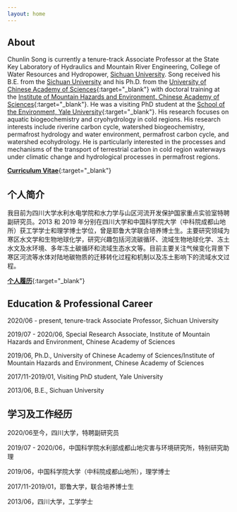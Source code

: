 ```yaml
---
layout: home
---
```


## About

Chunlin Song is currently a tenure-track Associate Professor at the State Key Laboratory of Hydraulics and Mountain River Engineering, College of Water Resources and Hydropower, [Sichuan University](http://en.scu.edu.cn/). Song received his B.E. from the [Sichuan University](http://en.scu.edu.cn/) and his Ph.D. from the [University of Chinese Academy of Sciences](http://english.ucas.ac.cn/){:target="_blank"} with doctoral training at the [Institute of Mountain Hazards and Environment, Chinese Academy of Sciences](http://english.imde.cas.cn/){:target="_blank"}. He was a visiting PhD student at the [School of the Environment, Yale University](https://environment.yale.edu/){:target="_blank"}. His research focuses on aquatic biogeochemistry and cryohydrology in cold regions. His research interests include riverine carbon cycle, watershed biogeochemistry, permafrost hydrology and water environment, permafrost carbon cycle, and watershed ecohydrology. He is particularly interested in the processes and mechanisms of the transport of terrestrial carbon in cold region waterways under climatic change and hydrological processes in permafrost regions.

[**Curriculum Vitae**](http://songchunlin.net/files/others/songchunlin_cv.pdf){:target="_blank"}

## 个人简介

我目前为四川大学水利水电学院和水力学与山区河流开发保护国家重点实验室特聘副研究员。2013 和 2019 年分别在四川大学和中国科学院大学（中科院成都山地所）获工学学士和理学博士学位，曾是耶鲁大学联合培养博士生。主要研究领域为寒区水文学和生物地球化学，研究兴趣包括河流碳循环、流域生物地球化学、冻土水文及水环境、多年冻土碳循环和流域生态水文等。目前主要关注气候变化背景下寒区河流等水体对陆地碳物质的迁移转化过程和机制以及冻土影响下的流域水文过程。

[**个人履历**](http://cwrh.scu.edu.cn/index/teachershow-80-148-324-1.html){:target="_blank"}

## Education & Professional Career

2020/06 - present, tenure-track Associate Professor, Sichuan University

2019/07 - 2020/06, Special Research Associate, Institute of Mountain Hazards and Environment, Chinese Academy of Sciences

2019/06, Ph.D., University of Chinese Academy of Sciences/Institute of Mountain Hazards and Environment, Chinese Academy of Sciences

2017/11-2019/01, Visiting PhD student, Yale University

2013/06, B.E., Sichuan University


## 学习及工作经历

2020/06至今，四川大学，特聘副研究员

2019/07 - 2020/06，中国科学院水利部成都山地灾害与环境研究所，特别研究助理

2019/06，中国科学院大学（中科院成都山地所），理学博士

2017/11-2019/01，耶鲁大学，联合培养博士生

2013/06，四川大学，工学学士